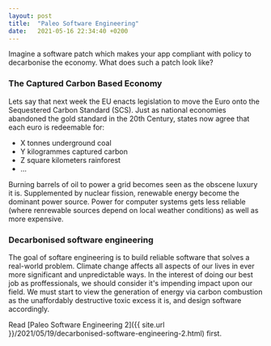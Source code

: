 ```yaml
---
layout: post
title:  "Paleo Software Engineering"
date:   2021-05-16 22:34:40 +0200
---
```


Imagine a software patch which makes your app compliant with policy to decarbonise the economy. What does such a patch look like?

### The Captured Carbon Based Economy

Lets say that next week the EU enacts legislation to move the Euro onto the Sequestered Carbon Standard (SCS).
Just as national economies abandoned the gold standard in the 20th Century, states now agree that each euro is redeemable for:
* X tonnes underground coal
* Y kilogrammes captured carbon
* Z square kilometers rainforest
* ...

Burning barrels of oil to power a grid becomes seen as the obscene luxury it is. 
Supplemented by nuclear fission, renewable energy become the dominant power source.
Power for computer systems gets less reliable (where renrewable sources depend on local weather conditions) as well as more expensive.

### Decarbonised software engineering

The goal of softare engineering is to build reliable software that solves a real-world problem.
Climate change affects all aspects of our lives in ever more significant and unpredictable ways.
In the interest of doing our best job as proffessionals, we should consider it's impending impact upon our field.
We must start to view the generation of energy via carbon combustion as the unaffordably destructive toxic excess it is, and design software accordingly. 

Read [Paleo Software Engineering 2]({{ site.url }}/2021/05/19/decarbonised-software-engineering-2.html) first.
